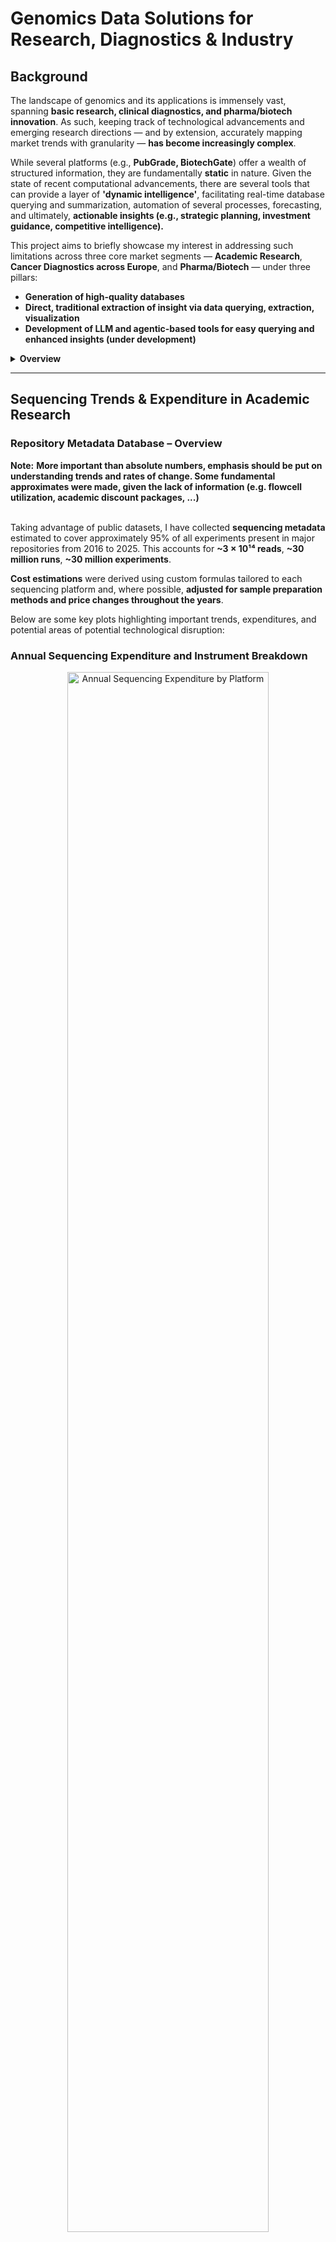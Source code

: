 # Genomics Data Solutions for Research, Diagnostics & Industry

## Background
The landscape of genomics and its applications is immensely vast, spanning **basic research, clinical diagnostics, and pharma/biotech innovation**. As such, keeping track of technological advancements and emerging research directions — and by extension, accurately mapping market trends with granularity — **has become increasingly complex**.

While several platforms (e.g., **PubGrade, BiotechGate**) offer a wealth of structured information, they are fundamentally **static** in nature. Given the state of recent computational advancements, there are several tools that can provide a layer of **'dynamic intelligence'**, facilitating real-time database querying and summarization, automation of several processes, forecasting, and ultimately, **actionable insights (e.g., strategic planning, investment guidance, competitive intelligence).**

This project aims to briefly showcase my interest in addressing such limitations across three core market segments — **Academic Research**, **Cancer Diagnostics across Europe**, and **Pharma/Biotech** — under three pillars:

- **Generation of high-quality databases**  
- **Direct, traditional extraction of insight via data querying, extraction, visualization**  
- **Development of LLM and agentic-based tools for easy querying and enhanced insights (under development)**

<details>
<summary><strong>Overview</strong></summary>

- [Sequencing Trends & Expenditure in Academic Research](#sequencing-trends--expenditure-in-academic-research)
- [Roche Sequencing by Extension (SBX) Technology](#roche-sequencing-by-extension-sbx-technology)
- [Sequencing in Oncology – Mapping Genomic Sequencing Expenditures Across Hospitals and Clinics in Europe](#sequencing-in-oncology--mapping-genomic-sequencing-expenditures-across-hospitals-and-clinics-in-europe)
- [Mapping Researchers, Methodologies, Institutes in a Graph Database (Neo4j)](#mapping-researchers-methodologies-institutes-in-a-graph-database-neo4j)
- [Integration with LLM Tools](#integration-with-llm-tools)

</details>

---

## **Sequencing Trends & Expenditure in Academic Research** 

### Repository Metadata Database – Overview

**Note:** 
**More important than absolute numbers, emphasis should be put on understanding trends and rates of change. Some fundamental approximates were made, given the lack of information (e.g. flowcell utilization, academic discount packages, ...)**
<br><br>

Taking advantage of public datasets, I have collected **sequencing metadata** estimated to cover approximately 95% of all experiments present in major repositories from 2016 to 2025. This accounts for **~3 × 10¹⁴ reads**, **~30 million runs**, **~30 million experiments**.

**Cost estimations** were derived using custom formulas tailored to each sequencing platform and, where possible, **adjusted for sample preparation methods and price changes throughout the years**.


Below are some key plots highlighting important trends, expenditures, and potential areas of potential technological disruption:

### **Annual Sequencing Expenditure and Instrument Breakdown**

<p align="center">
  <img src="files/platform_expenditure.png" alt="Annual Sequencing Expenditure by Platform" width="80%" style="display:inline-block;">
  <img src="files/instrument_expenditure.png" alt="Instrument Expenditure" width="48%" style="display:inline-block;">
</p>

**Top:** Annual growth in sequencing expenditures, peaking in recent years. Illumina remains the leading platform, but there's a steady rise in MGI / BGI, PacBio, and Oxford Nanopore.

**Bottom:** Breakdown of total sequencing expenditure by instrument model (cummulative from 2016 until 2024), underscoring the market dominance of Illumina.

<details>
<summary><strong>2023–2024 % expenditure changes per platform and model</strong></summary>

![2023–2024 % expenditure changes per platform and model](files/instruments_percentage_year.png)

</details>

### Experiment Cost and Read Length Across Platforms

<p align="center"> <img src="files/bubble_expenditure_bases.png" alt="Bubble plot: Cost per Gb vs Total Bases Sequenced" width="95%"> </p>

Bubble plot summarizing cost-efficiency across sequencing platforms. Each bubble represents an instrument model, positioned by its average cost per gigabase (y-axis, log scale) and total bases sequenced (x-axis). Bubble size reflects usage volume.
High-throughput platforms (e.g., NovaSeq, HiSeq X) appear in the bottom-right quadrant, showing strong cost-efficiency. Older or low-throughput systems (e.g., MiSeq, Genome Analyzer II) show higher per-Gb costs, while long-read platforms (e.g., PacBio Sequel II) occupy distinct mid-throughput, higher-cost territory.

<p align="center"> <img src="files/cost_vs_readlen_scatter_clean.png" alt="Experiment Cost vs Average Read Length" width="80%"> </p>

Scatterplot showing the relationship between average read length and experiment-level sequencing cost, across platforms.
Short-read technologies (Illumina, MGI, ThermoFisher) dominate the low-read-length region (~100–300 bp), covering a broad range of costs. Long-read technologies (PacBio, Oxford Nanopore) cluster at longer read lengths and higher cost variability, reflecting their niche in complex or structure-resolving sequencing.
<br><br>

### At the Institutional Level - Max Planck Society as an Example

All the previous plots provide top-down perspectives, but we can then start making more directed questions, for instance at the institute level. Take the example of the Max Planck Society, composed of 84 institutes, of which some are present in my database:

<details>
  <summary>List of Max Planck Institutes</summary>

  - Max Planck Institute for Evolutionary Anthropology  
  - Max Planck Institute for Chemical Ecology  
  - Max Planck Institute of Immunobiology and Epigenetics  
  - Max Planck Institute for Plant Breeding Research  
  - Max Planck Institute for Marine Microbiology  
  - Max Planck Institute for Evolutionary Biology  
  - Max Planck Institute for Molecular Genetics  
  - Max Planck Institute for Biology Tuebingen  
  - Max Planck Institute for Biology of Ageing  
  - Max Planck Institute for Biogeochemistry  
  - Max Planck Institute for Ornithology  
  - Max Planck Institute for Molecular Biomedicine  
  - Max Planck Institute for Biophysical Chemistry  
  - Max Planck Unit for the Science of Pathogens  
  - Max Planck Institute for Terrestrial Microbiology  
  - Max Planck Institute for Chemistry  
  - Max Planck Institute for Heart and Lung Research  
  - Max Planck Institute for the Science of Human History  
  - Max Planck Institute for Infection Biology  
  - Max Planck Institute of Molecular Plant Physiology  
  - Max Planck Institute of Molecular Cell Biology and Genetics  

</details>

What sequencing patterns can be observed across institutes? Which platforms are they predominantly using, and what library preparation strategies are being employed? Given the distinct research focuses of each institute, some differences in these choices are to be expected.

<p align="center">
  <img src="files/institutes_read_length (2).png" alt="Institutes Read Length" width="70%">
</p>

Different sequencing platforms compared in terms of total output and read characteristics. Each bubble corresponds to a platform-institute combination, with its size indicating the number of experiments conducted. A few institutes, among these **MPI Tübingen**, clearly dominate both in terms of data volume and experiment count.


<details>
  <summary><b>Library Strategies</b></summary>
  <p align="center">
    <img src="files/sunburst_institutes_strategies.png" alt="Library Strategies" width="70%">
  </p>
</details>

<details>
  <summary><b>Platform Usage per Institute</b></summary>
  <p align="center">
    <img src="files/sunburst_institutes_platforms.png" alt="Platform Usage per Institute" width="70%">
  </p>
</details>

<details>
  <summary><b>Main Institutes per Platform</b></summary>
  <p align="center">
    <img src="files/sunburst_platforms_institutes.png" alt="Main Institutes per Platform" width="70%">
  </p>
</details>

---

## Roche Sequencing by Extension (SBX) Technology

**Roche** has recently launched a new sequencing platform with the potential not only to position itself as a competitor in the genomics space, but to define a new category on its own. It is a nanopore-based method that leverages a novel sequencing chemistry (Xpandomer-based SBX) and a high-throughput CMOS sensor module, **enabling single-molecule electrical detection with short-read-like accuracy**.

To contextualize its cost-efficiency, I compared Roche’s estimated €2.00/Gb reagent cost (2024, run-level only) against all major current sequencing platforms using curated ENA metadata and updated vendor pricing assumptions.

Cost per Gigabase Across Sequencing Platforms (2024)
<p align="center"> <img src="files/cost_per_gb_2024.png" alt="Cost per Gb by Instrument Model" width="80%"> </p>

Time to Generate ~200 Gbp: SBX vs Existing Instruments
<p align="center"> <img src="files/time_gb.png" alt="Time Comparison for 200 Gbp" width="85%"> </p>
Projected instrument-level throughput for a 200 Gbp target. SBX would outperform even NovaSeq X in raw speed, assuming Roche’s 200 Gbp/hour claim is met. This makes SBX one of the fastest short-read-compatible platforms currently envisioned — with implications for turnaround time and batch processing.

### Roche SBX Revenue Scenarios by Market Share and Reagent Overhead

I have also looked at potential revenue that Roche could generate from its SBX platform considering if it captures between 5% and 25% of the 2024 sequencing market currently served by major competitors. Each subplot represents a competing platform class:

- **Illumina NovaSeq (6000, X, X Plus)**
- **BGI/MGI (BGISEQ, DNBSEQ-G400, DNBSEQ-G50, DNBSEQ-T7, MGISEQ-2000RS)**
- **PacBio (RS II, Sequel, Sequel II, Revio)**
- **Oxford Nanopore (MinION, GridION, PromethION)**


![Roche SBX Revenue Potential](files/sbx_market_opportunity_2024.png)

---

## Sequencing in Oncology – Mapping Genomic Sequencing Expenditures Across Hospitals and Clinics in Europe

Cancer incidence is rising globally, with the number of new cases projected to nearly double by 2050 compared to 2025 ([WHO International Agency for Research on Cancer](https://www.iarc.who.int/)). In this context, I have explored the financial landscape of genomic sequencing in oncology, with a particular emphasis on Europe. 

While sequencing may not always be pivotal for initial diagnosis, it plays a critical role in guiding therapeutic decision-making and treatment stratification. I have a strong personal interest in colorectal and lung cancer subtypes, due to their incidence on the maternal side of my family, which [originates from Goa](https://en.wikipedia.org/wiki/Portuguese_India).

<br><br>

<p align="center">
  <img src="files/cancer_new_cases.png" alt="Projected Global Cancer Cases" width="100%"/>
  <img src="files/heatmap_common_world.png" alt="Cancer Subtype Distribution" width="100%"/>
</p>

<br><br>

In order to have a **high-level and initial estimation of genomic sequencing expenditure**, based on current (2022) and future (2050) cancer incidence, I have decided to explore a very basic scenario. Europe and North America are aggregated here as regions where **some adoption of sequencing is already underway**.

This approach assumes one sample per case, and explores a range of **uptake levels**, defined here as the proportion of newly diagnosed cancer cases that would undergo genomic sequencing. Different cost scenarios are tested, ranging from €200 to €1000 per sample. The analysis reflects the use of **targeted panel sequencing**, which is currently the most common approach in oncology for identifying actionable mutations.

<br><br>

![Projected sequencing costs heatmap](files/europa_america_oncology_initial.png)

<br><br>

In particular, within the European Union, [**cancer continues to pose a significant public health burden**](https://www.oecd.org/en/publications/eu-country-cancer-profiles-synthesis-report-2025_20ef03e1-en.html): **every minute, approximately five people are diagnosed with the disease**, while **more than two lose their lives to it**. In 2022, over 2.7 million new cancer cases were estimated across member countries; by 2021, it had become the **second leading cause of death** after cardiovascular disease with **1.15 million deaths** recorded that year.


My aim is to better understand how much is being spent on genomic sequencing at both the **national and regional levels** across Europe, starting with Germany as a case study. For this, I have gathered [cancer incidence data from 2020](https://www.dkr.de/), covering major cancer types including lung, colorectal, ovarian, breast, prostate, pancreatic, melanoma, leukemia, uterine, and non-Hodgkin lymphoma.

To get a sense of where these cases are most likely diagnosed or treated, I [compiled a list of hospitals in each region](https://www.german-hospital-directory.com).

Below is a snapshot showing the **top five hospitals by number of cancer-related cases** (including both diagnoses and ongoing treatments) in three federal states: Berlin, Bavaria, and North Rhine-Westphalia (NRW):

<br><br>

<p align="center">
  <img src="files/samplecities_hospitals.png" alt="Top 5 Hospitals by Cancer Case Volume in Berlin, Bavaria, NRW" width="150%">
</p>

<br><br>

It is noticeable that in Berlin, which is a city-state, urban and densely populated, the majority of cases are concentrated in a few large hospitals, most prominently Charité (Europe’s largest university hospital). Meanwhile, in Bavaria and North Rhine-Westphalia, cancer-related care is spread out over numerous hospitals, reflecting the fact that these regions contain many spread out prominent cities.

<details>
  <summary>Full distribution of hospital data across all of Germany’s federal states</summary>
  <br>
  <img src="files/states_hospitals_percentage.png" alt="Full State Hospital Distribution">
</details>

---

## Mapping Researchers, Methodologies, Institutes in a Graph Database (Neo4j)

I have also developed a **graph database** that aggregates and organizes scientific studies focusing on prominent sequencing techniques (e.g., **RNA-seq, scRNA-seq, WGS, WES, ATAC-seq**). This flexible design can be transferred to **SQL-like** framework.

### Core Database Structure
<img src="files/core_database.png" width="1100" alt="Core Database Structure">

### Visualization of Data Query Capabilities
Flexibility in querying detailed information about studies and researchers:
<div>
  <img src="files/general_to_study.gif" alt="Studies from Journals" style="width: 70%; float: left;">
  <img src="files/country_to_study.gif" alt="Researchers by Location" style="width: 70%; float: right;">
</div>

### 📽️ Additional Media
Check **[here](https://drive.google.com/file/d/14Qx4DzydU5uWo9ttAsMsMSX_Tsiq3b6x/view?usp=drive_link)** and **[here](https://drive.google.com/file/d/1OgZKWGWOV03JPGYA-DNNbyjW1ZKa6eBg/view?usp=drive_link)** for videos.

---

### Graph Database – Further Observations
- **Identification** of researchers working with specific sequencing methods, grouped by subject.
- **Pinpointing** institutions/countries where these researchers are located.
- **Finding** studies based on **MeSH terms** or keywords.
- **Analyzing** trends across journals, subjects, and time frames.

<details>
  <summary><b>Sequencing Platforms Overview</b></summary>
  <p align="center">
    <img src="files/fig_bgi.png" alt="BGI Platform" width="20%">
    <img src="files/fig_illumina.png" alt="Illumina Platform" width="20%">
    <img src="files/fig_nanopore.png" alt="Nanopore Platform" width="20%">
    <img src="files/fig_pacbio.png" alt="PacBio Platform" width="20%">
    <img src="files/fig_thermofisher.png" alt="ThermoFisher Platform" width="20%">
  </p>
</details>

<details>
  <summary><b>Single-read vs Paired-end & WGS vs WES (Example: Germany)</b></summary>
  <p align="center">
    <img src="files/combined_bp.png" alt="Combined BasePair Analysis" width="30%">
    <img src="files/wgs_vs_wes_germany.png" alt="WGS vs WES in Germany" width="30%">
  </p>
</details>

<details>
  <summary><b>Single-cell and Spatial Transcriptomics Analysis</b></summary>
  <p align="center">
    <img src="files/scRNA_seq_plot.png" alt="scRNA-seq Analysis" width="40%">
    <img src="files/spatial_transcriptomics_plot.png" alt="Spatial Transcriptomics Analysis" width="40%">
  </p>
</details>

---

## Integration with LLM Tools
By leveraging appropriate **embedding models**, each study can be projected into a **high-dimensional space** to enable content-based similarity assessments. This capability helps identify **collaborators, competitors,** and research overlaps.

### Visualization
Dimensionality reduction (UMAP) on a **subset of scRNA-seq studies in Europe** reveals clustering (e.g., COVID-19–focused research vs other topics):

<img src="files/scRNA_covid.png" width="600" alt="UMAP Visualization of scRNA-seq Studies">

### Automated Messaging
Using **prompt engineering**, we can generate automated, topic-specific messages. It is possible to include a substantial amount of scientific context, but here is a simpler, **zero-shot** example:

> **Subject: Enhancing Your Research on Intestinal Treg Functions**  
>  
> Dear Dr. Researcher,  
>  
>  
> I recently had the opportunity to delve into your compelling research on immune microniches shaping intestinal Treg function. Your innovative approach using in vivo live imaging alongside **photo-activation-guided single-cell RNA sequencing and spatial transcriptomics** offers a remarkable view into the interaction dynamics within the intestinal lamina propria.  
>  
> At Genomics, we specialize in **advanced sequencing capabilities and comprehensive bioinformatics solutions**. We would be thrilled to discuss how our services can support and expand the capabilities of your research.  
>  
> Best regards,  
> **John Polymerase**  
> *Genomics*  
>  

---

## Data-Driven Insights for Research and Innovation
By linking **structured data** and **similarity analysis** with **LLMs**, this system enables:
- **Expenditure Insights and Forecasting** – Identify trends across fields, regions, and institutions.
- **Network & Collaboration Mapping** – Analyze researcher networks to support collaboration.
- **Global Research & Innovation Trends** – Track emerging technologies and funding shifts.
- **Resource Optimization & Strategic Planning** – Guide decisions on funding, infrastructure, and talent.

---

## Future Enhancements
- **Natural Language Interface** – Query the database using everyday language.
- **Equipment and Reagent Cataloging** – A **fine-tuned NER** to list instruments/kits for deeper usage insights.
- **Chatbot Development** – AI to advise on **sequencing services** and propose best-fit techniques.
- **Expansion** – SynBio and Sanger Sequencing integration.

---

## Ongoing Work

3. **AI Agents in Biotech/Pharma Sequencing Market Trends**

